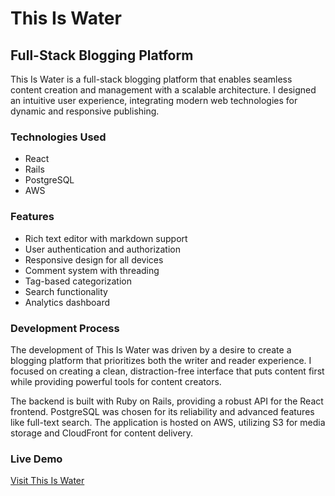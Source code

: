 # This Is Water

## Full-Stack Blogging Platform

This Is Water is a full-stack blogging platform that enables seamless content creation and management with a scalable architecture. I designed an intuitive user experience, integrating modern web technologies for dynamic and responsive publishing.

### Technologies Used
- React
- Rails
- PostgreSQL
- AWS

### Features
- Rich text editor with markdown support
- User authentication and authorization
- Responsive design for all devices
- Comment system with threading
- Tag-based categorization
- Search functionality
- Analytics dashboard

### Development Process
The development of This Is Water was driven by a desire to create a blogging platform that prioritizes both the writer and reader experience. I focused on creating a clean, distraction-free interface that puts content first while providing powerful tools for content creators.

The backend is built with Ruby on Rails, providing a robust API for the React frontend. PostgreSQL was chosen for its reliability and advanced features like full-text search. The application is hosted on AWS, utilizing S3 for media storage and CloudFront for content delivery.

### Live Demo
[Visit This Is Water](https://thisiswater.herokuapp.com/) 